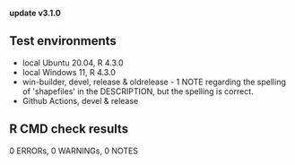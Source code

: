 **update v3.1.0**

## Test environments
* local Ubuntu 20.04, R 4.3.0
* local Windows 11, R 4.3.0
* win-builder, devel, release & oldrelease - 1 NOTE regarding the spelling of 'shapefiles' in the DESCRIPTION, but the spelling is correct.
* Github Actions, devel & release

## R CMD check results
0 ERRORs, 0 WARNINGs, 0 NOTES